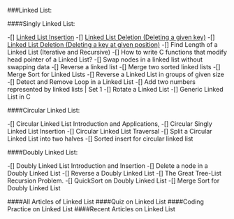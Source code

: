 ###Linked List:

####Singly Linked List:

  -[]  [Linked List Insertion](https://www.geeksforgeeks.org/linked-list-set-3-deleting-node/)
  -[]  [Linked List Deletion (Deleting a given key)](https://www.geeksforgeeks.org/delete-a-linked-list-node-at-a-given-position/)
  -[]  [Linked List Deletion (Deleting a key at given position)](https://www.geeksforgeeks.org/delete-a-linked-list-node-at-a-given-position/)
  -[]  Find Length of a Linked List (Iterative and Recursive)
  -[]  How to write C functions that modify head pointer of a Linked List?
  -[]  Swap nodes in a linked list without swapping data
  -[]  Reverse a linked list
  -[]  Merge two sorted linked lists
  -[]  Merge Sort for Linked Lists
  -[]  Reverse a Linked List in groups of given size
  -[]  Detect and Remove Loop in a Linked List
  -[]  Add two numbers represented by linked lists | Set 1
  -[]  Rotate a Linked List
  -[]  Generic Linked List in C

####Circular Linked List:

  -[]  Circular Linked List Introduction and Applications,
  -[]  Circular Singly Linked List Insertion
  -[]  Circular Linked List Traversal
  -[]  Split a Circular Linked List into two halves
  -[]  Sorted insert for circular linked list

####Doubly Linked List:

   -[] Doubly Linked List Introduction and Insertion
   -[] Delete a node in a Doubly Linked List
   -[] Reverse a Doubly Linked List
   -[] The Great Tree-List Recursion Problem.
   -[] QuickSort on Doubly Linked List
   -[] Merge Sort for Doubly Linked List

####All Articles of Linked List
####Quiz on Linked List
####Coding Practice on Linked List
####Recent Articles on Linked List
